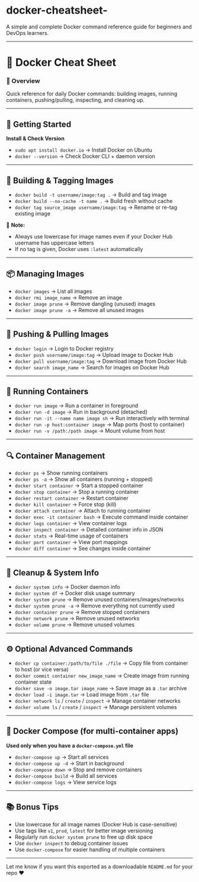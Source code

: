 # docker-cheatsheet-
A simple and complete Docker command reference guide for beginners and DevOps learners.

---

# 🐳 Docker Cheat Sheet

### 📌 Overview

Quick reference for daily Docker commands: building images, running containers, pushing/pulling, inspecting, and cleaning up.

---

## 🚀 Getting Started

**Install & Check Version**

* `sudo apt install docker.io` → Install Docker on Ubuntu
* `docker --version` → Check Docker CLI + daemon version

---

## 🧱 Building & Tagging Images

* `docker build -t username/image:tag .` → Build and tag image
* `docker build --no-cache -t name .` → Build fresh without cache
* `docker tag source_image username/image:tag` → Rename or re-tag existing image

📝 **Note:**

* Always use lowercase for image names even if your Docker Hub username has uppercase letters
* If no tag is given, Docker uses `:latest` automatically

---

## 📦 Managing Images

* `docker images` → List all images
* `docker rmi image_name` → Remove an image
* `docker image prune` → Remove dangling (unused) images
* `docker image prune -a` → Remove all unused images

---

## 🔄 Pushing & Pulling Images

* `docker login` → Login to Docker registry
* `docker push username/image:tag` → Upload image to Docker Hub
* `docker pull username/image:tag` → Download image from Docker Hub
* `docker search image_name` → Search for images on Docker Hub

---

## 🧩 Running Containers

* `docker run image` → Run a container in foreground
* `docker run -d image` → Run in background (detached)
* `docker run -it --name name image sh` → Run interactively with terminal
* `docker run -p host:container image` → Map ports (host to container)
* `docker run -v /path:/path image` → Mount volume from host

---

## 🔍 Container Management

* `docker ps` → Show running containers
* `docker ps -a` → Show all containers (running + stopped)
* `docker start container` → Start a stopped container
* `docker stop container` → Stop a running container
* `docker restart container` → Restart container
* `docker kill container` → Force stop (kill)
* `docker attach container` → Attach to running container
* `docker exec -it container bash` → Execute command inside container
* `docker logs container` → View container logs
* `docker inspect container` → Detailed container info in JSON
* `docker stats` → Real-time usage of containers
* `docker port container` → View port mappings
* `docker diff container` → See changes inside container

---

## 🧹 Cleanup & System Info

* `docker system info` → Docker daemon info
* `docker system df` → Docker disk usage summary
* `docker system prune` → Remove unused containers/images/networks
* `docker system prune -a` → Remove everything not currently used
* `docker container prune` → Remove stopped containers
* `docker network prune` → Remove unused networks
* `docker volume prune` → Remove unused volumes

---

## ⚙️ Optional Advanced Commands

* `docker cp container:/path/to/file ./file` → Copy file from container to host (or vice versa)
* `docker commit container new_image_name` → Create image from running container state
* `docker save -o image.tar image_name` → Save image as a `.tar` archive
* `docker load -i image.tar` → Load image from `.tar` file
* `docker network ls` / `create` / `inspect` → Manage container networks
* `docker volume ls` / `create` / `inspect` → Manage persistent volumes

---

## 🧱 Docker Compose (for multi-container apps)

**Used only when you have a `docker-compose.yml` file**

* `docker-compose up` → Start all services
* `docker-compose up -d` → Start in background
* `docker-compose down` → Stop and remove containers
* `docker-compose build` → Build all services
* `docker-compose logs` → View service logs

---

## 📚 Bonus Tips

* Use lowercase for all image names (Docker Hub is case-sensitive)
* Use tags like `v1`, `prod`, `latest` for better image versioning
* Regularly run `docker system prune` to free up disk space
* Use `docker inspect` to debug container issues
* Use `docker-compose` for easier handling of multiple containers

---

Let me know if you want this exported as a downloadable `README.md` for your repo ❤️
